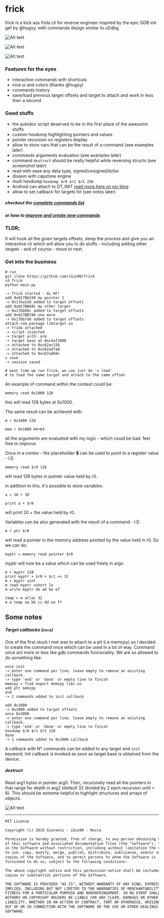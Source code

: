 # frick

frick is a kick ass frida cli for reverse engineer inspired by the epic GDB init gef by @hugsy, with commands design similar to uDdbg.

![Alt text](https://image.ibb.co/j8Wa5J/Schermata_2018_06_19_alle_21_06_41.png "frick") 

![Alt text](https://image.ibb.co/d7v70J/Schermata_2018_06_19_alle_02_39_54.png "frick")

![Alt text](https://image.ibb.co/fjSUvJ/Schermata_2018_06_18_alle_11_15_43.png "frick")


### Features for the eyes
* interactive commands with shortcuts 
* nice ui and colors (thanks @hugsy)
* commands history
* save/load previous target offsets and target to attach and work in less then a second

### Good stuffs
* the autodoc script deserved to be in the first place of the awesome stuffs
* custom hexdump highlighting pointers and values
* pointer recursion on registers display
* allow to store vars that can be the result of a command (see examples later)
* commands arguments evaluation (see examples later)
* command ``destruct`` should be really helpful while reversing structs (see screenshot later)
* read with ease any data type, signed/unsigned/le/be
* disasm with capstone engine
* multi hexdump ```hexdump $r0 $r1 $r5 256```
* Android can attach to DT_INIT [read more here on my blog](http://www.giovanni-rocca.com/giving-yourself-a-window-to-debug-a-shared-library-before-dt_init-with-frida-on-android/)
* allow to set callback for targets hit (see notes later)

##### checkout the [complete commands list](./COMMANDS.md)
##### or how to [improve and create new commands](./EXTENDING.md)


### TLDR;
It will hook all the given targets offsets, sleep the process and give you an interactive cli
which will allow you to do stuffs - including adding other targets - and of course - move to next.

### Get into the business

```
# run 
git clone https://github.com/iGio90/frick
cd frick
python main.py
```

```
-> frick started - GL HF!
add 0x017BA150 my pointer 1
-> 0x17ba150 added to target offsets
add 0x017BB68C my other target
-> 0x17bb68c added to target offsets
add 0x017BB7A8 one more
-> 0x17bb7a8 added to target offsets
attach com.package libtarget.so
-> frida attached
-> script injected
-> target arch: arm
-> target base at 0xc4af2000
-> attached to 0xc62ac150
-> attached to 0xc62ad7a8
-> attached to 0xc62ad68c
s save
-> session saved

# next time we run frick, we can just do 's load' 
# to load the same target and attach to the same offset
```

An example of command within the context could be:

``memory read 0x1000 128``

this will read 128 bytes at 0x1000.

The same result can be achieved with:

``m r 0x1000 128``

``mem r 0x1000 64+64``

all the arguments are evalueted with my logic - which could be bad. feel free to improve.

Once in a contex - the placeholder **$** can be used to point to a register value - I.E:

``memory read $r0 128``

will read 128 bytes in pointer value held by r0.

in addition to this, it's possible to store variables.

``a = 10 + 10``

``print a + $r0``

will print 20 + the value held by r0.

Variables can be also generated with the result of a command - I.E:

``m r ptr $r0``

will read a pointer in the memory address pointed by the value held in r0. So we can do:

``myptr = memory read pointer $r0``

myptr will now be a value which can be used freely in args:

```
m r myptr 128
print myptr + $r0 + $r1 << 32
m r myptr uint
m read myptr ushort le
m write myptr de ad be ef

temp = m alloc 32
m w temp aa bb cc dd ee ff
```

## Some notes

##### Target callbacks (``once``)

One of the first stuck I met was to attach to a plt (i.e memcpy) so I decided to create the command once which can be used in a lot of way.
Command once act more or less like gdb commands funcionality. We are so allowed to do something like:

```
once init
-> enter one command per line. leave empty to remove an existing callback.
-> type 'end' or 'done' or empty line to finish
memcpy = find export memcpy libc.so
add ptr memcpy
end
-> 2 commands added to init callback

add 0x1000
-> 0x1000 added to target offsets
once 0x1000
-> enter one command per line. leave empty to remove an existing callback.
-> type 'end' or 'done' or empty line to finish
hexdump $r0 $r1 $r2 128
done
-> 1 commands added to 0x1000 callback
```

A callback with N* commands can be added to any target and ``init`` keyword. Init callback is invoked as soon as target base is obtained from the device.

##### destruct

Read arg1 bytes in pointer arg0. Then, recursively read all the pointers in that range for depth in arg2 (default 32 divided by 2 each recursion until < 8).
This should be extreme helpful to highlight structures and arrays of objects.

![Alt text](https://image.ibb.co/iaOgQJ/Schermata_2018_06_17_alle_23_23_06.png "frick")

---
```markdown
MIT License

Copyright (c) 2018 Giovanni - iGio90 - Rocca

Permission is hereby granted, free of charge, to any person obtaining a copy
of this software and associated documentation files (the "Software"), to deal
in the Software without restriction, including without limitation the rights
to use, copy, modify, merge, publish, distribute, sublicense, and/or sell
copies of the Software, and to permit persons to whom the Software is
furnished to do so, subject to the following conditions:

The above copyright notice and this permission notice shall be included in all
copies or substantial portions of the Software.

THE SOFTWARE IS PROVIDED "AS IS", WITHOUT WARRANTY OF ANY KIND, EXPRESS OR
IMPLIED, INCLUDING BUT NOT LIMITED TO THE WARRANTIES OF MERCHANTABILITY,
FITNESS FOR A PARTICULAR PURPOSE AND NONINFRINGEMENT. IN NO EVENT SHALL THE
AUTHORS OR COPYRIGHT HOLDERS BE LIABLE FOR ANY CLAIM, DAMAGES OR OTHER
LIABILITY, WHETHER IN AN ACTION OF CONTRACT, TORT OR OTHERWISE, ARISING FROM,
OUT OF OR IN CONNECTION WITH THE SOFTWARE OR THE USE OR OTHER DEALINGS IN THE
SOFTWARE.
```